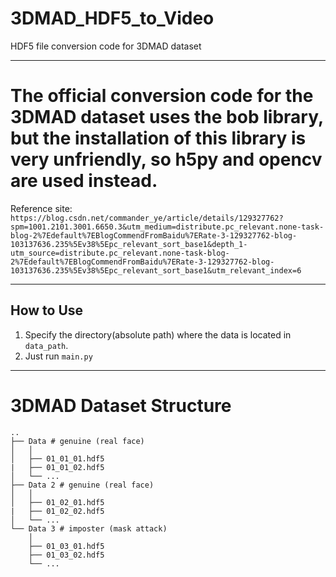 # 3DMAD_HDF5_to_Video
HDF5 file conversion code for 3DMAD dataset


---
# The official conversion code for the 3DMAD dataset uses the bob library, but the installation of this library is very unfriendly, so h5py and opencv are used instead.

Reference site: `https://blog.csdn.net/commander_ye/article/details/129327762?spm=1001.2101.3001.6650.3&utm_medium=distribute.pc_relevant.none-task-blog-2%7Edefault%7EBlogCommendFromBaidu%7ERate-3-129327762-blog-103137636.235%5Ev38%5Epc_relevant_sort_base1&depth_1-utm_source=distribute.pc_relevant.none-task-blog-2%7Edefault%7EBlogCommendFromBaidu%7ERate-3-129327762-blog-103137636.235%5Ev38%5Epc_relevant_sort_base1&utm_relevant_index=6`

---
## How to Use
1. Specify the directory(absolute path) where the data is located in `data_path`. 
2. Just run `main.py`

---
# 3DMAD Dataset Structure
```
..
├── Data # genuine (real face)
│   │   
│   ├── 01_01_01.hdf5
|   ├── 01_01_02.hdf5
│   └── ...
├── Data 2 # genuine (real face)
│   │   
│   ├── 01_02_01.hdf5
|   ├── 01_02_02.hdf5
│   └── ...
└── Data 3 # imposter (mask attack)
    │   
    ├── 01_03_01.hdf5
    ├── 01_03_02.hdf5
    └── ...
```